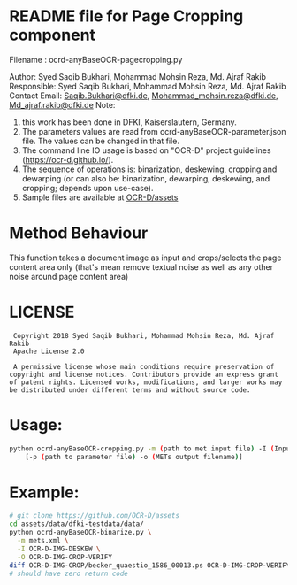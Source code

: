# README file for Page Cropping component

Filename : ocrd-anyBaseOCR-pagecropping.py

Author: Syed Saqib Bukhari, Mohammad Mohsin Reza, Md. Ajraf Rakib
Responsible: Syed Saqib Bukhari, Mohammad Mohsin Reza, Md. Ajraf Rakib
Contact Email: Saqib.Bukhari@dfki.de, Mohammad_mohsin.reza@dfki.de, Md_ajraf.rakib@dfki.de
Note:
1. this work has been done in DFKI, Kaiserslautern, Germany.
2. The parameters values are read from ocrd-anyBaseOCR-parameter.json file. The values can be changed in that file.
3. The command line IO usage is based on "OCR-D" project guidelines (https://ocr-d.github.io/).
4. The sequence of operations is: binarization, deskewing, cropping and dewarping (or can also be: binarization, dewarping, deskewing, and cropping; depends upon use-case).
5. Sample files are available at [OCR-D/assets](https://github.com/OCR-D/ocrd-assets/tree/master/data/dfki-testdata)

# Method Behaviour

This function takes a document image as input and crops/selects the page content area only (that's mean remove textual noise as well as any other noise around page content area)


# LICENSE

```
 Copyright 2018 Syed Saqib Bukhari, Mohammad Mohsin Reza, Md. Ajraf Rakib
 Apache License 2.0

 A permissive license whose main conditions require preservation of copyright and license notices. Contributors provide an express grant of patent rights. Licensed works, modifications, and larger works may be distributed under different terms and without source code.
```


# Usage:

```sh
python ocrd-anyBaseOCR-cropping.py -m (path to met input file) -I (Input group name) -O (Output group name) -w (Working directory)
	[-p (path to parameter file) -o (METs output filename)]
```

# Example:

```sh
# git clone https://github.com/OCR-D/assets
cd assets/data/dfki-testdata/data/
python ocrd-anyBaseOCR-binarize.py \
  -m mets.xml \
  -I OCR-D-IMG-DESKEW \
  -O OCR-D-IMG-CROP-VERIFY
diff OCR-D-IMG-CROP/becker_quaestio_1586_00013.ps OCR-D-IMG-CROP-VERIFY/becker_quaestio_1586_00013.ps
# should have zero return code
```
